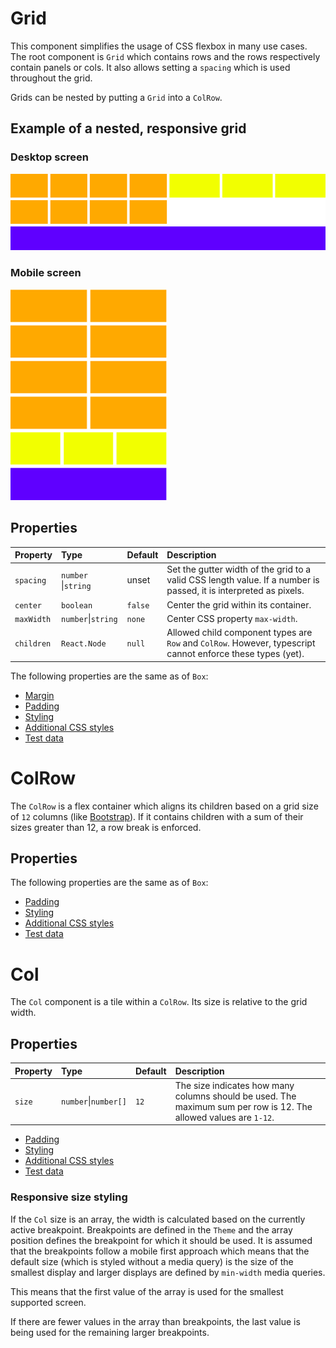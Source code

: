 # Grid
This component simplifies the usage of CSS flexbox in many use cases.
The root component is `Grid` which contains rows and the rows
respectively contain panels or cols. It also allows setting a `spacing`
which is used throughout the grid.

Grids can be nested by putting a `Grid` into a `ColRow`.

## Example of a nested, responsive grid

### Desktop screen
![desktop screen](./grid-desktop.png)

### Mobile screen
![desktop screen](./grid-mobile.png)

## Properties
| Property          | Type                | Default      | Description |
|:----------------- |:--------------------|:-------------|:------------|
| `spacing`         | `number` \|`string` | unset        | Set the gutter width of the grid to a valid CSS length value. If a number is passed, it is interpreted as pixels. |
| `center`          | `boolean`           | `false`      | Center the grid within its container. |
| `maxWidth`        | `number`\|`string`  | `none`       | Center CSS property `max-width`. |
| `children`        | `React.Node`        | `null`       | Allowed child component types are `Row` and `ColRow`. However, typescript cannot enforce these types (yet). |

The following properties are the same as of `Box`:
* [Margin](./base-components.md/#Margin)
* [Padding](./base-components.md/#Padding)
* [Styling](./base-components.md/#styling)
* [Additional CSS styles](./base-components.md/#additional-css-styles)
* [Test data](./base-components.md/#test-data)

# ColRow
The `ColRow` is a flex container which aligns its children based on a grid size of `12` columns (like [Bootstrap](https://getbootstrap.com/docs/4.3/layout/grid/)).
If it contains children with a sum of their sizes greater than 12, a row break is enforced.

## Properties
The following properties are the same as of `Box`:
* [Padding](./base-components.md/#Padding)
* [Styling](./base-components.md/#styling)
* [Additional CSS styles](./base-components.md/#additional-css-styles)
* [Test data](./base-components.md/#test-data)

# Col
The `Col` component is a tile within a `ColRow`. Its size is relative to the
grid width.

## Properties
| Property | Type                  | Default | Description |
|:---------|:----------------------|:--------|:------------|
| `size`   | `number`\|`number[]`  |`12`     | The size indicates how many columns should be used. The maximum sum per row is 12. The allowed values are `1-12`.|

* [Padding](./base-components.md/#Padding)
* [Styling](./base-components.md/#styling)
* [Additional CSS styles](./base-components.md/#additional-css-styles)
* [Test data](./base-components.md/#test-data)

### Responsive size styling
If the `Col` size is an array, the width is calculated based on the currently active breakpoint.
Breakpoints are defined in the `Theme` and the array position defines the breakpoint for which it should be used. It is
assumed that the breakpoints follow a mobile first approach which means that the default size (which is styled without a media query)
is the size of the smallest display and larger displays are defined by `min-width` media queries.

This means that the first value of the array is used for the smallest supported screen.

If there are fewer values in the array than breakpoints, the last value is being used for the remaining larger breakpoints.
